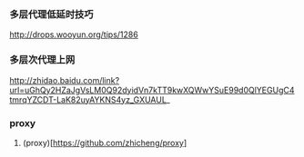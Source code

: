 
### 多层代理低延时技巧
http://drops.wooyun.org/tips/1286


### 多层次代理上网
http://zhidao.baidu.com/link?url=uGhQy2HZaJgVsLM0Q92dyidVn7kTT9kwXQWwYSuE99d0QlYEGUgC4tmrqYZCDT-LaK82uyAYKNS4yz_GXUAUL_

### proxy
1. (proxy)[https://github.com/zhicheng/proxy]
